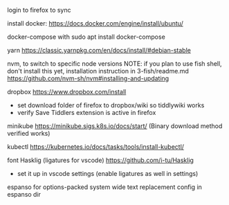 login to firefox to sync

install docker:
https://docs.docker.com/engine/install/ubuntu/

docker-compose with
sudo apt  install docker-compose 

yarn
https://classic.yarnpkg.com/en/docs/install/#debian-stable

nvm, to switch to specific node versions
NOTE: if you plan to use fish shell, don't install this yet, installation instruction in 3-fish/readme.md
https://github.com/nvm-sh/nvm#installing-and-updating

dropbox
https://www.dropbox.com/install
+ set download folder of firefox to dropbox/wiki so tiddlywiki works
+ verify Save Tiddlers extension is active in firefox

minikube
https://minikube.sigs.k8s.io/docs/start/
(Binary download method verified works)

kubectl
https://kubernetes.io/docs/tasks/tools/install-kubectl/

font Hasklig (ligatures for vscode)
https://github.com/i-tu/Hasklig
+ set it up in vscode settings (enable ligatures as well in settings)

espanso
for options-packed system wide text replacement
config in espanso dir


